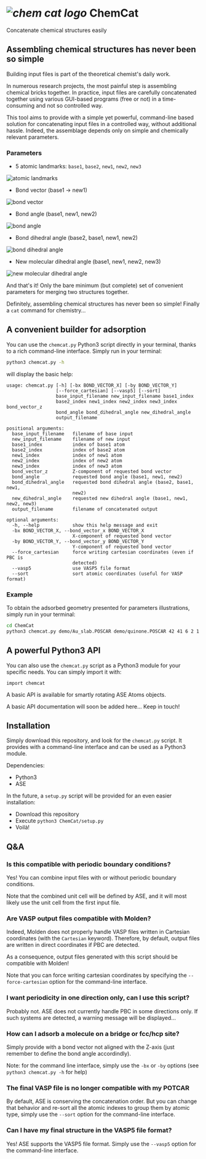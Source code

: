 # *![chem cat logo](demo/chem_cat_logo.svg)* ChemCat
Concatenate chemical structures easily

## Assembling chemical structures has never been so simple
Building input files is part of the theoretical chemist's daily work.

In numerous research projects, the most painful step is assembling chemical bricks together.
In practice, input files are carefully concatenated together using various GUI-based programs (free or not) in a time-consuming and not so controlled way.

This tool aims to provide with a simple yet powerful, command-line based solution for concatenating input files in a controlled way, without additional hassle. Indeed, the assemblage depends only on simple and chemically relevant parameters.

### Parameters

- 5 atomic landmarks: `base1`, `base2`, `new1`, `new2`, `new3`

![atomic landmarks](demo/landmarks.svg)

- Bond vector (base1 -> new1)

![bond vector](demo/bond_vector.svg)

- Bond angle (base1, new1, new2)

![bond angle](demo/bond_angle.svg)

- Bond dihedral angle (base2, base1, new1, new2)

![bond dihedral angle](demo/bond_dihedral.svg)

- New molecular dihedral angle (base1, new1, new2, new3)

![new molecular dihedral angle](demo/new_dihedral.svg)

And that's it! Only the bare minimum (but complete) set of convenient parameters for merging two structures together.

Definitely, assembling chemical structures has never been so simple! Finally a `cat` command for chemistry...

## A convenient builder for adsorption

You can use the `chemcat.py` Python3 script directly in your terminal, thanks to a rich command-line interface. Simply run in your terminal:
```Bash
python3 chemcat.py -h
```
will display the basic help:
```
usage: chemcat.py [-h] [-bx BOND_VECTOR_X] [-by BOND_VECTOR_Y]
                  [--force_cartesian] [--vasp5] [--sort]
                  base_input_filename new_input_filename base1_index
                  base2_index new1_index new2_index new3_index bond_vector_z
                  bond_angle bond_dihedral_angle new_dihedral_angle
                  output_filename

positional arguments:
  base_input_filename   filename of base input
  new_input_filename    filename of new input
  base1_index           index of base1 atom
  base2_index           index of base2 atom
  new1_index            index of new1 atom
  new2_index            index of new2 atom
  new3_index            index of new3 atom
  bond_vector_z         Z-component of requested bond vector
  bond_angle            requested bond angle (base1, new1, new2)
  bond_dihedral_angle   requested bond dihedral angle (base2, base1, new1,
                        new2)
  new_dihedral_angle    requested new dihedral angle (base1, new1, new2, new3)
  output_filename       filename of concatenated output

optional arguments:
  -h, --help            show this help message and exit
  -bx BOND_VECTOR_X, --bond_vector_x BOND_VECTOR_X
                        X-component of requested bond vector
  -by BOND_VECTOR_Y, --bond_vector_y BOND_VECTOR_Y
                        Y-component of requested bond vector
  --force_cartesian     force writing cartesian coordinates (even if PBC is
                        detected)
  --vasp5               use VASP5 file format
  --sort                sort atomic coordinates (useful for VASP format)
```

### Example

To obtain the adsorbed geometry presented for parameters illustrations, simply run in your terminal:

```Bash
cd ChemCat
python3 chemcat.py demo/Au_slab.POSCAR demo/quinone.POSCAR 42 41 6 2 1 3.0 90 180 270 demo/adsorbed_quinone.POSCAR
```

## A powerful Python3 API

You can also use the `chemcat.py` script as a Python3 module for your specific needs. You can simply import it with:
```Python3
import chemcat
```

A basic API is available for smartly rotating ASE Atoms objects.

A basic API documentation will soon be added here... Keep in touch!

## Installation

Simply download this repository, and look for the `chemcat.py` script. It provides with a command-line interface and can be used as a Python3 module.

Dependencies:
- Python3
- ASE

In the future, a `setup.py` script will be provided for an even easier installation:
- Download this repository
- Execute `python3 ChemCat/setup.py`
- Voilà!

## Q&A
### Is this compatible with periodic boundary conditions?
Yes! You can combine input files with or without periodic boundary conditions. 

Note that the combined unit cell will be defined by ASE, and it will most likely use the unit cell from the first input file.

### Are VASP output files compatible with Molden?
Indeed, Molden does not properly handle VASP files written in Cartesian coordinates (with the `Cartesian` keyword). Therefore, by default, output files are written in direct coordinates if PBC are detected.

As a consequence, output files generated with this script should be compatible with Molden!

Note that you can force writing cartesian coordinates by specifying the `--force-cartesian` option for the command-line interface.

### I want periodicity in one direction only, can I use this script?
Probably not. ASE does not currently handle PBC in some directions only. If such systems are detected, a warning message will be displayed...

### How can I adsorb a molecule on a bridge or fcc/hcp site?
Simply provide with a bond vector not aligned with the Z-axis (just remember to define the bond angle accordindly).

Note: for the command line interface, simply use the `-bx` or `-by` options (see `python3 chemcat.py -h` for help)

### The final VASP file is no longer compatible with my POTCAR
By default, ASE is conserving the concatenation order. But you can change that behavior and re-sort all the atomic indexes to group them by atomic type, simply use the `--sort` option for the command-line interface.

### Can I have my final structure in the VASP5 file format?
Yes! ASE supports the VASP5 file format. Simply use the `--vasp5` option for the command-line interface.
